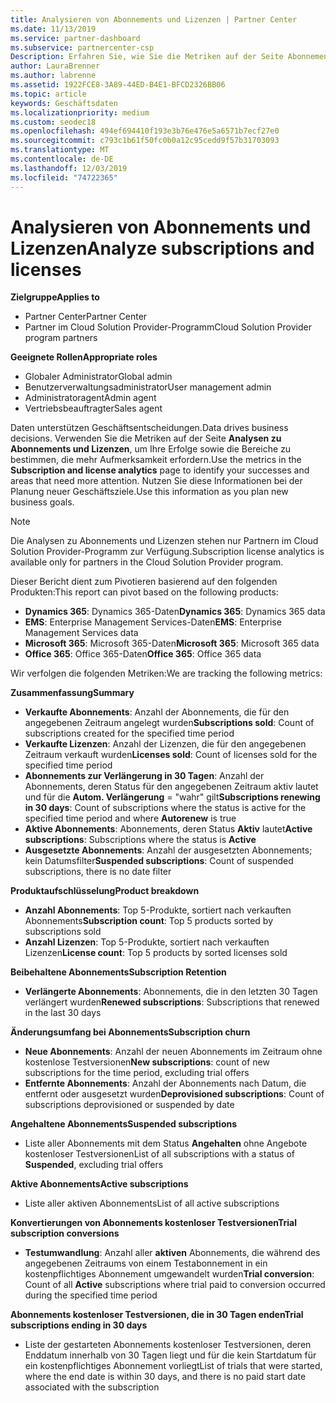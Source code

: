 ```yaml
---
title: Analysieren von Abonnements und Lizenzen | Partner Center
ms.date: 11/13/2019
ms.service: partner-dashboard
ms.subservice: partnercenter-csp
Description: Erfahren Sie, wie Sie die Metriken auf der Seite Abonnement-und Lizenz Analyse verwenden, um Ihre Erfolge und Bereiche zu identifizieren, die mehr Aufmerksamkeit erfordern.
author: LauraBrenner
ms.author: labrenne
ms.assetid: 1922FCE8-3A89-44ED-B4E1-BFCD2326BB06
ms.topic: article
keywords: Geschäftsdaten
ms.localizationpriority: medium
ms.custom: seodec18
ms.openlocfilehash: 494ef694410f193e3b76e476e5a6571b7ecf27e0
ms.sourcegitcommit: c793c1b61f50fc0b0a12c95cedd9f57b31703093
ms.translationtype: MT
ms.contentlocale: de-DE
ms.lasthandoff: 12/03/2019
ms.locfileid: "74722365"
---
```

# <a name="analyze-subscriptions-and-licenses"></a><span data-ttu-id="12fbf-104">Analysieren von Abonnements und Lizenzen</span><span class="sxs-lookup"><span data-stu-id="12fbf-104">Analyze subscriptions and licenses</span></span> 

<span data-ttu-id="12fbf-105">**Zielgruppe**</span><span class="sxs-lookup"><span data-stu-id="12fbf-105">**Applies to**</span></span>

- <span data-ttu-id="12fbf-106">Partner Center</span><span class="sxs-lookup"><span data-stu-id="12fbf-106">Partner Center</span></span>
- <span data-ttu-id="12fbf-107">Partner im Cloud Solution Provider-Programm</span><span class="sxs-lookup"><span data-stu-id="12fbf-107">Cloud Solution Provider program partners</span></span>

<span data-ttu-id="12fbf-108">**Geeignete Rollen**</span><span class="sxs-lookup"><span data-stu-id="12fbf-108">**Appropriate roles**</span></span>

- <span data-ttu-id="12fbf-109">Globaler Administrator</span><span class="sxs-lookup"><span data-stu-id="12fbf-109">Global admin</span></span>
- <span data-ttu-id="12fbf-110">Benutzerverwaltungsadministrator</span><span class="sxs-lookup"><span data-stu-id="12fbf-110">User management admin</span></span>
- <span data-ttu-id="12fbf-111">Administratoragent</span><span class="sxs-lookup"><span data-stu-id="12fbf-111">Admin agent</span></span>
- <span data-ttu-id="12fbf-112">Vertriebsbeauftragter</span><span class="sxs-lookup"><span data-stu-id="12fbf-112">Sales agent</span></span>

<span data-ttu-id="12fbf-113">Daten unterstützen Geschäftsentscheidungen.</span><span class="sxs-lookup"><span data-stu-id="12fbf-113">Data drives business decisions.</span></span> <span data-ttu-id="12fbf-114">Verwenden Sie die Metriken auf der Seite **Analysen zu Abonnements und Lizenzen**, um Ihre Erfolge sowie die Bereiche zu bestimmen, die mehr Aufmerksamkeit erfordern.</span><span class="sxs-lookup"><span data-stu-id="12fbf-114">Use the metrics in the **Subscription and license analytics** page to identify your successes and areas that need more attention.</span></span> <span data-ttu-id="12fbf-115">Nutzen Sie diese Informationen bei der Planung neuer Geschäftsziele.</span><span class="sxs-lookup"><span data-stu-id="12fbf-115">Use this information as you plan new business goals.</span></span>

> [!NOTE]
> <span data-ttu-id="12fbf-116">Die Analysen zu Abonnements und Lizenzen stehen nur Partnern im Cloud Solution Provider-Programm zur Verfügung.</span><span class="sxs-lookup"><span data-stu-id="12fbf-116">Subscription license analytics is available only for partners in the Cloud Solution Provider program.</span></span>


<span data-ttu-id="12fbf-117">Dieser Bericht dient zum Pivotieren basierend auf den folgenden Produkten:</span><span class="sxs-lookup"><span data-stu-id="12fbf-117">This report can pivot based on the following products:</span></span>

 - <span data-ttu-id="12fbf-118">**Dynamics 365**: Dynamics 365-Daten</span><span class="sxs-lookup"><span data-stu-id="12fbf-118">**Dynamics 365**: Dynamics 365 data</span></span>  
 - <span data-ttu-id="12fbf-119">**EMS**: Enterprise Management Services-Daten</span><span class="sxs-lookup"><span data-stu-id="12fbf-119">**EMS**: Enterprise Management Services data</span></span>  
 - <span data-ttu-id="12fbf-120">**Microsoft 365**: Microsoft 365-Daten</span><span class="sxs-lookup"><span data-stu-id="12fbf-120">**Microsoft 365**: Microsoft 365 data</span></span>  
 - <span data-ttu-id="12fbf-121">**Office 365**: Office 365-Daten</span><span class="sxs-lookup"><span data-stu-id="12fbf-121">**Office 365**: Office 365 data</span></span>  


<span data-ttu-id="12fbf-122">Wir verfolgen die folgenden Metriken:</span><span class="sxs-lookup"><span data-stu-id="12fbf-122">We are tracking the following metrics:</span></span>

<span data-ttu-id="12fbf-123">**Zusammenfassung**</span><span class="sxs-lookup"><span data-stu-id="12fbf-123">**Summary**</span></span>  
 - <span data-ttu-id="12fbf-124">**Verkaufte Abonnements**: Anzahl der Abonnements, die für den angegebenen Zeitraum angelegt wurden</span><span class="sxs-lookup"><span data-stu-id="12fbf-124">**Subscriptions sold**: Count of subscriptions created for the specified time period</span></span>  
 - <span data-ttu-id="12fbf-125">**Verkaufte Lizenzen**: Anzahl der Lizenzen, die für den angegebenen Zeitraum verkauft wurden</span><span class="sxs-lookup"><span data-stu-id="12fbf-125">**Licenses sold**: Count of licenses sold for the specified time period</span></span>   
 - <span data-ttu-id="12fbf-126">**Abonnements zur Verlängerung in 30 Tagen**: Anzahl der Abonnements, deren Status für den angegebenen Zeitraum aktiv lautet und für die **Autom. Verlängerung** = "wahr" gilt</span><span class="sxs-lookup"><span data-stu-id="12fbf-126">**Subscriptions renewing in 30 days**: Count of subscriptions where the status is active for the specified time period and where **Autorenew** is true</span></span>
 - <span data-ttu-id="12fbf-127">**Aktive Abonnements**: Abonnements, deren Status **Aktiv** lautet</span><span class="sxs-lookup"><span data-stu-id="12fbf-127">**Active subscriptions**: Subscriptions where the status is **Active**</span></span>  
 - <span data-ttu-id="12fbf-128">**Ausgesetzte Abonnements**: Anzahl der ausgesetzten Abonnements; kein Datumsfilter</span><span class="sxs-lookup"><span data-stu-id="12fbf-128">**Suspended subscriptions**: Count of suspended subscriptions, there is no date filter</span></span>  

<span data-ttu-id="12fbf-129">**Produktaufschlüsselung**</span><span class="sxs-lookup"><span data-stu-id="12fbf-129">**Product breakdown**</span></span>  
 - <span data-ttu-id="12fbf-130">**Anzahl Abonnements**: Top 5-Produkte, sortiert nach verkauften Abonnements</span><span class="sxs-lookup"><span data-stu-id="12fbf-130">**Subscription count**: Top 5 products sorted by subscriptions sold</span></span>  
 - <span data-ttu-id="12fbf-131">**Anzahl Lizenzen**: Top 5-Produkte, sortiert nach verkauften Lizenzen</span><span class="sxs-lookup"><span data-stu-id="12fbf-131">**License count**: Top 5 products by sorted licenses sold</span></span>

<span data-ttu-id="12fbf-132">**Beibehaltene Abonnements**</span><span class="sxs-lookup"><span data-stu-id="12fbf-132">**Subscription Retention**</span></span>
 - <span data-ttu-id="12fbf-133">**Verlängerte Abonnements**: Abonnements, die in den letzten 30 Tagen verlängert wurden</span><span class="sxs-lookup"><span data-stu-id="12fbf-133">**Renewed subscriptions**: Subscriptions that renewed in the last 30 days</span></span>  

<span data-ttu-id="12fbf-134">**Änderungsumfang bei Abonnements**</span><span class="sxs-lookup"><span data-stu-id="12fbf-134">**Subscription churn**</span></span>  
 - <span data-ttu-id="12fbf-135">**Neue Abonnements**: Anzahl der neuen Abonnements im Zeitraum ohne kostenlose Testversionen</span><span class="sxs-lookup"><span data-stu-id="12fbf-135">**New subscriptions**: count of new subscriptions for the time period, excluding trial offers</span></span>  
 - <span data-ttu-id="12fbf-136">**Entfernte Abonnements**: Anzahl der Abonnements nach Datum, die entfernt oder ausgesetzt wurden</span><span class="sxs-lookup"><span data-stu-id="12fbf-136">**Deprovisioned subscriptions**: Count of subscriptions deprovisioned or suspended by date</span></span>  

<span data-ttu-id="12fbf-137">**Angehaltene Abonnements**</span><span class="sxs-lookup"><span data-stu-id="12fbf-137">**Suspended subscriptions**</span></span>  
 - <span data-ttu-id="12fbf-138">Liste aller Abonnements mit dem Status **Angehalten** ohne Angebote kostenloser Testversionen</span><span class="sxs-lookup"><span data-stu-id="12fbf-138">List of all subscriptions with a status of **Suspended**, excluding trial offers</span></span>  
  
<span data-ttu-id="12fbf-139">**Aktive Abonnements**</span><span class="sxs-lookup"><span data-stu-id="12fbf-139">**Active subscriptions**</span></span>
 - <span data-ttu-id="12fbf-140">Liste aller aktiven Abonnements</span><span class="sxs-lookup"><span data-stu-id="12fbf-140">List of all active subscriptions</span></span>  

<span data-ttu-id="12fbf-141">**Konvertierungen von Abonnements kostenloser Testversionen**</span><span class="sxs-lookup"><span data-stu-id="12fbf-141">**Trial subscription conversions**</span></span>  
 - <span data-ttu-id="12fbf-142">**Testumwandlung**: Anzahl aller **aktiven** Abonnements, die während des angegebenen Zeitraums von einem Testabonnement in ein kostenpflichtiges Abonnement umgewandelt wurden</span><span class="sxs-lookup"><span data-stu-id="12fbf-142">**Trial conversion**: Count of all **Active** subscriptions where trial paid to conversion occurred during the specified time period</span></span>  

<span data-ttu-id="12fbf-143">**Abonnements kostenloser Testversionen, die in 30 Tagen enden**</span><span class="sxs-lookup"><span data-stu-id="12fbf-143">**Trial subscriptions ending in 30 days**</span></span>  
 - <span data-ttu-id="12fbf-144">Liste der gestarteten Abonnements kostenloser Testversionen, deren Enddatum innerhalb von 30 Tagen liegt und für die kein Startdatum für ein kostenpflichtiges Abonnement vorliegt</span><span class="sxs-lookup"><span data-stu-id="12fbf-144">List of trials that were started, where the end date is within 30 days, and there is no paid start date associated with the subscription</span></span>  

  